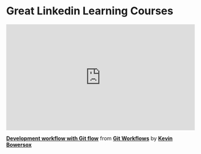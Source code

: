 <h1> Great Linkedin Learning Courses </h1>


<div style="position:relative;height:0;padding-bottom:56.25%"><iframe width="640" height="360" src="https://www.linkedin.com/learning/embed/git-workflows/development-workflow-with-git-flow?autoplay=false&claim=AQFrGPXzn-KOgwAAAYUNO9bFhmp5Ash_TwpVZI2UXrQpGVjawnos3HZL5T342T2Phc0hUYFb9dxo_WFlxZvkIL36drpSChs1sjiZ-nMG4IxptREGnWSsCsrosKfISV5j4Cmk8jq1WjvclwkA5sMJb8TfCltu0Zh0IwSh6_7ZV3DKYRPg4T1vFWjns-o0cRKipy6ch-uHKeeE3H87zXPWDncYrDaF9-ch2TtigeALYNSUNowjbn0ywSgg2t9NIhObBZOM6chUt_xhyTdfmjDdRcWgFPi7PBz14tkLrxYT1eILFdC6vOLl5Th5x54PngDcExI8e6WmqM4J0qcOMcZ2cfp_hMy8sRztDSORDhELo8dMI78RvUNFP6Fn4xfLc8jVbOpRAfWVyvJ0LIffHYrAzmDKYdZJLlPwpq34J7m-y6iF2gvVQY2LMtqHjOAt1yK_HrrfZrjegHzssJ9LR-6tbrq_anbraFDE5pfOZpmJL3bLDkzp97eHNnxETUDic58PHSCXsdF0We2clhL3eeWR5c5hGMnWb_ZzGehvzB56Rwbw-EColP3e22Gx8ukxhXzryLBfLJKGpFjQkxA05qqh-09EaHqFySBVNqZc4y4VITY9pLcUhESFm5Xpn4yqbg7y66cwQnvSkbtGRaqOCs55rLE4Te_YpheKurDM2bNvsikX9RljWgSkXwIyO78Do9lw9TJy4rWaCxbtoG_RzS57-Ism_ZvjtEAATEwvZgnk27GnMrk3b5S3pdZpdmo1t0d_vC4cDQbNYvQmzTmdzVsUQZfjmWDPe73qnBvshTacRLXGSVYH_BlggA04vcWydH2pqVuv_2pfzSxUT1FL0dcXfB8gqUE3PYW6ALnFhPSQM629WD7ItdOK6l5oPM_8gzozW2QHd9rKViSxY8-6qQwVrnpW-araAfQ_Lva7v0_9EwOr4CTwbv5sQ05AhKS2TY_WoSRy01WUwIKBIM6ICOaYc8ZRfZF4KMJpS_ZgFdbT6rU3onVj5R9VSN57l9ywxy9IcPSwATygC2g-LF3QJ0rCtnUXZaO6WsBIb6jK0722l1Nr21S-3t90nbKwucJqGeEqCet4SgQ6u2oKKkE5rmu29VAM2KORoflM96jF75sII7ClDwP7H6riI3Y-gjACP4mFUbjUoU-NKZ_O31qJvAQCsW8VeubT9ZiPGOE&lipi=urn%3Ali%3Apage%3Ad_learning_content%3B%2FLdMejiKRhKFwE9PDUiwaQ%3D%3D&licu" mozallowfullscreen="true" webkitallowfullscreen="true" allowfullscreen="true" frameborder="0" style="position:absolute;width:100%;height:100%;left:0"></iframe></div><p><strong><a href="https://www.linkedin.com/learning/git-workflows/development-workflow-with-git-flow?trk=embed_lil">Development workflow with Git flow</a></strong> from <strong><a href="https://www.linkedin.com/learning/git-workflows?trk=embed_lil">Git Workflows</a></strong> by <strong><a href="https://www.linkedin.com/learning/instructors/kevin-bowersox?trk=embed_lil">Kevin Bowersox</a></strong></p>
